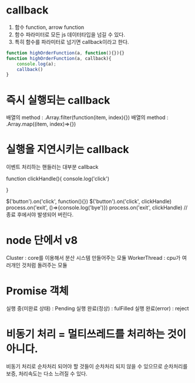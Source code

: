 # callback

1. 함수 function, arrow function
2. 함수 파라미터로 모든 js 데이터타입을 넘길 수 있다.
3. 특히 함수를 파라미터로 넘기면 callback이라고 한다.

```javascript
function highOrderFunction(a, function(){}){}
function highOrderFunction(a, callback){
    console.log(a); 
    callback()      
}
```

# 즉시 실행되는 callback
배열의 method : .Array.filter(function(item, index){}) 
배열의 method : .Array.map((item, index)=>{})

# 실행을 지연시키는 callback
이벤트 처리하는 핸들러는 대부분 callback

function clickHandle(){
    console.log('click')

}

$('button').on('click', function(){})
$('button').on('click', clickHandle)
process.on('exit', ()=>{console.log('bye')})
process.on('exit', clickHandle) //종료 후에서야 발생되어 버린다.


# node 단에서 v8
Cluster : core를 이용해서 분산 시스템 만들어주는 모듈
WorkerThread : cpu가 여러개인 것처럼 돌려주는 모듈


# Promise 객체
실행 중(미완료 상태) : Pending
실행 완료(정상)      : fulFilled
실행 완료(error)     : reject


# 비동기 처리 = 멀티쓰레드를 처리하는 것이 아니다.
비동기 처리로 순차처리 되어야 할 것들이 순차처리 되지 않을 수 있으므로
순차처리를 보증, 처리속도는 다소 느려질 수 있다.